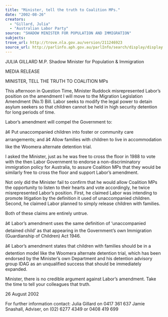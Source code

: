 ```yaml
---
title: "Minister, tell the truth to Coalition MPs."
date: "2002-08-26"
creators:
  - "Gillard, Julia"
  - "Australian Labor Party"
source: "SHADOW MINISTER FOR POPULATION AND IMMIGRATION"
subjects:
trove_url: http://trove.nla.gov.au/version/211246923
source_url: http://parlinfo.aph.gov.au/parlInfo/search/display/display.w3p;query=Id%3A%22media/pressrel/HM976%22
---
```


 JULIA GILLARD M.P. Shadow Minister for Population & Immigration

 MEDIA RELEASE

 MINISTER, TELL THE TRUTH TO COALITION MPs

 This afternoon in Question Time, Minister Ruddock misrepresented Labor’s position on the amendment I will move to the Migration Legislation Amendment (No.1) Bill.  Labor seeks to modify the legal power to detain asylum seekers so that children cannot be held in high security detention for long periods of time.

 Labor’s amendment will compel the Government to:

 â¢ Put unaccompanied children into foster or community care arrangements; and â¢ Allow families with children to live in accommodation like the Woomera alternate detention trial.

 I asked the Minister, just as he was free to cross the floor in 1988 to vote with the then Labor Government to endorse a non-discriminatory immigration policy for Australia, to assure Coalition MPs that they would be similarly free to cross the floor and support Labor’s amendment.

 Not only did the Minister fail to confirm that he would allow Coalition MPs the opportunity to listen to their hearts and vote accordingly, he twice misrepresented Labor’s position.  First, he claimed Labor was intending to promote litigation by the definition it used of unaccompanied children.  Second, he claimed Labor planned to simply release children with families.

 Both of these claims are entirely untrue.

 â¢ Labor’s amendment uses the same definition of ‘unaccompanied detained child’ as that appearing in the Government’s own Immigration (Guardianship of Children) Act 1946.

 â¢ Labor’s amendment states that children with families should be in a detention model like the Woomera alternate detention trial, which has been endorsed by the Minister’s own Department and his detention advisory group IDAG as an unqualified success that should be immediately expanded.

 Minister, there is no credible argument against Labor’s amendment.  Take the time to tell your colleagues that truth.

 26 August 2002

 For further information contact: Julia Gillard on 0417 361 637 Jamie Snashall, Adviser, on (02) 6277 4349 or 0408 419 699

